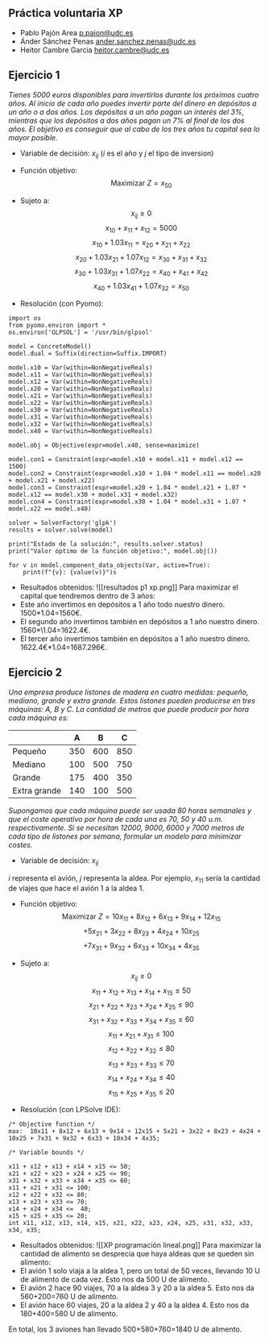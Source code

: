 ## Práctica voluntaria XP

+ Pablo Pajón Area
p.pajon@udc.es
+ Ánder Sánchez Penas
ander.sanchez.penas@udc.es
+ Heitor Cambre Garcia
heitor.cambre@udc.es

## Ejercicio 1
*Tienes 5000 euros disponibles para invertirlos durante los próximos cuatro años. Al inicio de cada año puedes invertir parte del dinero en depósitos a un año o a dos años. Los depósitos a un año pagan un interés del 3%, mientras que los depósitos a dos años pagan un 7% al final de los dos años. El objetivo es conseguir que al cabo de los tres años tu capital sea lo mayor posible.*
+ Variable de decisión:
$x_{ij}$ ($i$ es el año y $j$ el tipo de inversion)

+ Función objetivo:
$$\text{Maximizar } Z = x_{50}$$
+ Sujeto a:
$$x_{ij} \geq 0$$ $$x_{10} + x_{11} + x_{12} = 5000$$
$$x_{10} + 1.03x_{11} = x_{20} + x_{21} + x_{22}$$
$$x_{20} + 1.03x_{21} + 1.07x_{12} = x_{30} + x_{31} + x_{32}$$
$$x_{30} + 1.03x_{31} + 1.07x_{22} = x_{40} + x_{41} + x_{42}$$
$$x_{40} + 1.03x_{41} + 1.07x_{32} = x_{50}$$

+ Resolución (con Pyomo):
```
import os
from pyomo.environ import *
os.environ['GLPSOL'] = '/usr/bin/glpsol'

model = ConcreteModel()
model.dual = Suffix(direction=Suffix.IMPORT)

model.x10 = Var(within=NonNegativeReals)
model.x11 = Var(within=NonNegativeReals)
model.x12 = Var(within=NonNegativeReals)
model.x20 = Var(within=NonNegativeReals)
model.x21 = Var(within=NonNegativeReals)
model.x22 = Var(within=NonNegativeReals)
model.x30 = Var(within=NonNegativeReals)
model.x31 = Var(within=NonNegativeReals)
model.x32 = Var(within=NonNegativeReals)
model.x40 = Var(within=NonNegativeReals)

model.obj = Objective(expr=model.x40, sense=maximize)

model.con1 = Constraint(expr=model.x10 + model.x11 + model.x12 == 1500)
model.con2 = Constraint(expr=model.x10 + 1.04 * model.x11 == model.x20 + model.x21 + model.x22)
model.con3 = Constraint(expr=model.x20 + 1.04 * model.x21 + 1.07 * model.x12 == model.x30 + model.x31 + model.x32)
model.con4 = Constraint(expr=model.x30 + 1.04 * model.x31 + 1.07 * model.x22 == model.x40)

solver = SolverFactory('glpk')
results = solver.solve(model)

print("Estado de la solución:", results.solver.status)
print("Valor óptimo de la función objetivo:", model.obj())

for v in model.component_data_objects(Var, active=True):
    print(f"{v}: {value(v)}")s
```

+ Resultados obtenidos:
![[resultados p1 xp.png]]
Para maximizar el capital que tendremos dentro de 3 años:
+ Este año invertimos en depósitos a 1 año todo nuestro dinero. 1500\*1.04=1560€.
+ El segundo año invertimos también en depósitos a 1 año nuestro dinero. 1560*\1.04=1622.4€.
+ El tercer año invertimos también en depósitos a 1 año nuestro dinero. 1622.4€\*1.04=1687.296€.

## Ejercicio 2
*Una empresa produce listones de madera en cuatro medidas: pequeño, mediano,
grande y extra grande. Estos listones pueden producirse en tres máquinas: A, B y C. La
cantidad de metros que puede producir por hora cada máquina es:*

|    | A | B | C |
|----|----|----|----|
| Pequeño | 350 | 600 | 850 |
| Mediano | 100 | 500 | 750 |
| Grande | 175 | 400 | 350 |
| Extra grande | 140 | 100 | 500 |

*Supongamos que cada máquina puede ser usada 80 horas semanales y que el coste
operativo por hora de cada una es 70, 50 y 40 u.m. respectivamente. Si se
necesitan 12000, 9000, 6000 y 7000 metros de cada tipo de listones por semana,
formular un modelo para minimizar costes.*

+ Variable de decisión:
$x_{ij}$

$i$ representa el avión, $j$ representa la aldea. Por ejemplo, $x_{11}$ sería la cantidad de viajes que hace el avión 1 a la aldea 1.

+ Función objetivo:
$$\text{Maximizar } Z = 10x_{11} + 8x_{12} + 6x_{13} + 9x_{14} + 12x_{15}$$$$   + 5x_{21} + 3x_{22} + 8x_{23} + 4x_{24} + 10x_{25}$$ $$  + 7x_{31} + 9x_{32} + 6x_{33} + 10x_{34} + 4x_{35}$$

+ Sujeto a:
$$x_{ij}\geq0$$
$$x_{11} + x_{12} + x_{13} + x_{14} + x_{15} \leq 50$$
$$x_{21} + x_{22} + x_{23} + x_{24} + x_{25} \leq 90$$
$$x_{31} + x_{32} + x_{33} + x_{34} + x_{35} \leq 60$$
$$x_{11} + x_{21} + x_{31} \leq 100$$
$$x_{12} + x_{22} + x_{32} \leq 80$$
$$x_{13} + x_{23} + x_{33} \leq 70$$
$$x_{14} + x_{24} + x_{34} \leq 40$$
$$x_{15} + x_{25} + x_{35} \leq 20$$

+ Resolución (con LPSolve IDE):
```
/* Objective function */
max:  10x11 + 8x12 + 6x13 + 9x14 + 12x15 + 5x21 + 3x22 + 8x23 + 4x24 + 10x25 + 7x31 + 9x32 + 6x33 + 10x34 + 4x35;

/* Variable bounds */

x11 + x12 + x13 + x14 + x15 <= 50;
x21 + x22 + x23 + x24 + x25 <= 90;
x31 + x32 + x33 + x34 + x35 <= 60;
x11 + x21 + x31 <= 100;
x12 + x22 + x32 <= 80;
x13 + x23 + x33 <= 70;
x14 + x24 + x34 <=  40;
x15 + x25 + x35 <= 20;
int x11, x12, x13, x14, x15, x21, x22, x23, x24, x25, x31, x32, x33, x34, x35;
```

+ Resultados obtenidos:
![[XP programación lineal.png]]
Para maximizar la cantidad de alimento se desprecia que haya aldeas que se queden sin alimento:
+ El avión 1 solo viaja a la aldea 1, pero un total de 50 veces, llevando 10 U de alimento de cada vez. Esto nos da 500 U de alimento.
+ El avión 2 hace 90 viajes, 70 a la aldea 3 y 20 a la aldea 5. Esto nos da 560+200=760 U de alimento.
+ El avión hace 60 viajes, 20 a la aldea 2 y 40 a la aldea 4. Esto nos da 180+400=580 U de alimento.

En total, los 3 aviones han llevado 500+580+760=1840 U de alimento.
